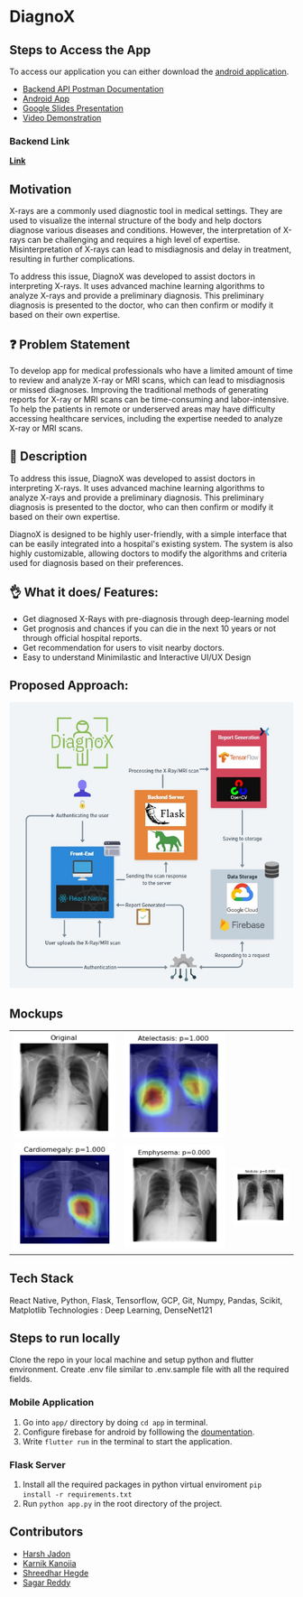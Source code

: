 # DiagnoX
## Steps to Access the App
To access our application you can either download the [android application]().

- [Backend API Postman Documentation](https://documenter.getpostman.com/view/18833270/UVeAtoRi)
- [Android App](https://github.com/harshjadon9/XSpam-Frontend/blob/main/android/app/release/XSpam.apk)
- [Google Slides Presentation](https://docs.google.com/presentation/d/1VxxluxgWW_ybU4xPmC5XAu8mPKcrk6lv/edit#slide=id.g83372e3e9c_0_0)
- [Video Demonstration](https://drive.google.com/file/d/1FPoRCECrZcSqU0Shb-bBs8sFwb-31hp5/view?usp=sharing)


### Backend Link
**[Link](https://github.com/Hackstreet-Zone/DiagnoX)**

## Motivation 
X-rays are a commonly used diagnostic tool in medical settings. They are used to visualize the internal structure of the body and help doctors diagnose various diseases and conditions. However, the interpretation of X-rays can be challenging and requires a high level of expertise. Misinterpretation of X-rays can lead to misdiagnosis and delay in treatment, resulting in further complications.

To address this issue, DiagnoX was developed to assist doctors in interpreting X-rays. It uses advanced machine learning algorithms to analyze X-rays and provide a preliminary diagnosis. This preliminary diagnosis is presented to the doctor, who can then confirm or modify it based on their own expertise.

## ❓ Problem Statement
To develop app for medical professionals who have a limited amount of time to review and analyze X-ray or MRI scans, which can lead to misdiagnosis or missed diagnoses. Improving the traditional methods of generating reports for X-ray or MRI scans can be time-consuming and labor-intensive. To help the patients in remote or underserved areas may have difficulty accessing healthcare services, including the expertise needed to analyze X-ray or MRI scans.

## 🥸 Description
To address this issue, DiagnoX was developed to assist doctors in interpreting X-rays. It uses advanced machine learning algorithms to analyze X-rays and provide a preliminary diagnosis. This preliminary diagnosis is presented to the doctor, who can then confirm or modify it based on their own expertise.

DiagnoX is designed to be highly user-friendly, with a simple interface that can be easily integrated into a hospital's existing system. The system is also highly customizable, allowing doctors to modify the algorithms and criteria used for diagnosis based on their preferences.

## 👌 What it does/ Features:
- Get diagnosed X-Rays with pre-diagnosis through deep-learning model
- Get prognosis and chances if you can die in the next 10 years or not through official hospital reports.
- Get recommendation for users to visit nearby doctors.
- Easy to understand Minimilastic and Interactive UI/UX Design 

## Proposed Approach:
<img src="mockups/architecture.jpeg" >


## Mockups
<table>
    <tr>
        <td><img src="mockups/1.png"></td>
        <td><img src="mockups/2.png"></td>
    </tr>
    <tr>
        <td><img src="mockups/3.png"></td>
        <td><img src="mockups/4.png"></td>
        <td><img src="mockups/5.png"></td>
    </tr>
</table>

## Tech Stack
React Native, Python, Flask, Tensorflow, GCP, Git, Numpy, Pandas, Scikit, Matplotlib
Technologies : Deep Learning, DenseNet121


## Steps to run locally
Clone the repo in your local machine and setup python and flutter environment. Create .env file similar to .env.sample file with all the required fields.

### Mobile Application
1. Go into `app/` directory by doing `cd app` in terminal.
2. Configure firebase for android by folllowing the [doumentation](https://firebase.flutter.dev/docs/installation/android/).
3. Write `flutter run` in the terminal to start the application.

### Flask Server
1. Install all the required packages in python virtual enviroment `pip install -r requirements.txt`
2. Run `python app.py` in the root directory of the project.

## Contributors
- [Harsh Jadon](https://github.com/harshjadon9)
- [Karnik Kanojia](https://github.com/karnikkanojia)
- [Shreedhar Hegde](https://github.com/mavenor)
- [Sagar Reddy](https://github.com/TheGoldenFang)

